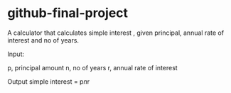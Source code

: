# github-final-project

A calculator that calculates simple interest , given principal, annual rate of interest and no of years.

Input:

   p, principal amount
   n, no of years
   r, annual rate of interest
   
Output
   simple interest = p*n*r

